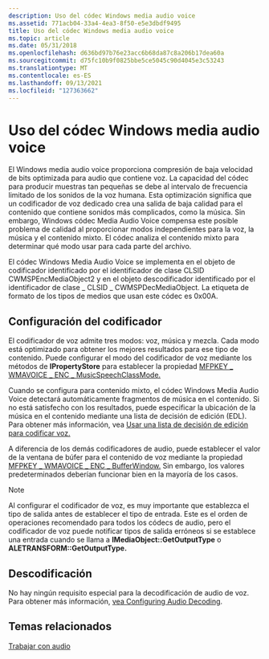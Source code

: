 ```yaml
---
description: Uso del códec Windows media audio voice
ms.assetid: 771acb04-33a4-4ea3-8f50-e5e3dbdf9495
title: Uso del códec Windows media audio voice
ms.topic: article
ms.date: 05/31/2018
ms.openlocfilehash: d636bd97b76e23acc6b68da87c8a206b17dea60a
ms.sourcegitcommit: d75fc10b9f0825bbe5ce5045c90d4045e3c53243
ms.translationtype: MT
ms.contentlocale: es-ES
ms.lasthandoff: 09/13/2021
ms.locfileid: "127363662"
---
```

# <a name="using-the-windows-media-audio-voice-codec"></a>Uso del códec Windows media audio voice

El Windows media audio voice proporciona compresión de baja velocidad de bits optimizada para audio que contiene voz. La capacidad del códec para producir muestras tan pequeñas se debe al intervalo de frecuencia limitado de los sonidos de la voz humana. Esta optimización significa que un codificador de voz dedicado crea una salida de baja calidad para el contenido que contiene sonidos más complicados, como la música. Sin embargo, Windows códec Media Audio Voice compensa este posible problema de calidad al proporcionar modos independientes para la voz, la música y el contenido mixto. El códec analiza el contenido mixto para determinar qué modo usar para cada parte del archivo.

El códec Windows Media Audio Voice se implementa en el objeto de codificador identificado por el identificador de clase CLSID CWMSPEncMediaObject2 y en el objeto descodificador identificado por el identificador de clase \_ CLSID \_ CWMSPDecMediaObject. La etiqueta de formato de los tipos de medios que usan este códec es 0x00A.

## <a name="configuring-the-encoder"></a>Configuración del codificador

El codificador de voz admite tres modos: voz, música y mezcla. Cada modo está optimizado para obtener los mejores resultados para ese tipo de contenido. Puede configurar el modo del codificador de voz mediante los métodos de **IPropertyStore** para establecer la propiedad [MFPKEY \_ WMAVOICE \_ ENC \_ MusicSpeechClassMode.](mfpkey-wmavoice-enc-musicspeechclassmodeproperty.md)

Cuando se configura para contenido mixto, el códec Windows Media Audio Voice detectará automáticamente fragmentos de música en el contenido. Si no está satisfecho con los resultados, puede especificar la ubicación de la música en el contenido mediante una lista de decisión de edición (EDL). Para obtener más información, vea [Usar una lista de decisión de edición para codificar voz.](usingavoiceeditingdecisionlist.md)

A diferencia de los demás codificadores de audio, puede establecer el valor de la ventana de búfer para el contenido de voz mediante la propiedad [MFPKEY \_ WMAVOICE \_ ENC \_ BufferWindow.](mfpkey-wmavoice-enc-bufferwindowproperty.md) Sin embargo, los valores predeterminados deberían funcionar bien en la mayoría de los casos.

> [!Note]  
>    Al configurar el codificador de voz, es muy importante que establezca el tipo de salida antes de establecer el tipo de entrada. Este es el orden de operaciones recomendado para todos los códecs de audio, pero el codificador de voz puede notificar tipos de salida erróneos si se establece una entrada cuando se llama a **IMediaObject::GetOutputType** o **ALETRANSFORM::GetOutputType.**

 

## <a name="decoding"></a>Descodificación

No hay ningún requisito especial para la decodificación de audio de voz. Para obtener más información, [vea Configuring Audio Decoding](configuringaudiodecoding.md).

## <a name="related-topics"></a>Temas relacionados

<dl> <dt>

[Trabajar con audio](workingwithaudio.md)
</dt> </dl>

 

 




